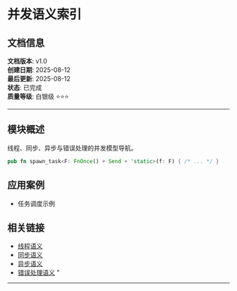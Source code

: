 ﻿# 并发语义索引

## 文档信息

**文档版本**: v1.0  
**创建日期**: 2025-08-12  
**最后更新**: 2025-08-12  
**状态**: 已完成  
**质量等级**: 白银级 ⭐⭐⭐

---

## 模块概述

线程、同步、异步与错误处理的并发模型导航。

```rust
pub fn spawn_task<F: FnOnce() + Send + 'static>(f: F) { /* ... */ }
```

## 应用案例

- 任务调度示例

## 相关链接

- [线程语义](00_index.md)
- [同步语义](00_index.md)
- [异步语义](00_index.md)
- [错误处理语义](00_index.md)
"

---
